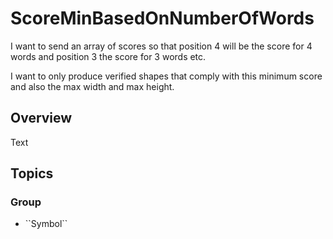 # ScoreMinBasedOnNumberOfWords

I want to send an array of scores so that position 4 will be the score for 4 words and position 3 the score for 3 words etc.

I want to only produce verified shapes that comply with this minimum score and also the max width and max height.

## Overview

<!--@START_MENU_TOKEN@-->Text<!--@END_MENU_TOKEN@-->

## Topics

### <!--@START_MENU_TOKEN@-->Group<!--@END_MENU_TOKEN@-->

- <!--@START_MENU_TOKEN@-->``Symbol``<!--@END_MENU_TOKEN@-->

